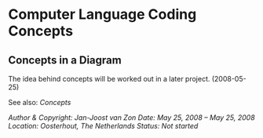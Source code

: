 ﻿Computer Language Coding Concepts
=================================

Concepts in a Diagram
---------------------

The idea behind concepts will be worked out in a later project. (2008-05-25)

See also: *Concepts*


*Author & Copyright: Jan-Joost van Zon        Date: May 25, 2008 – May 25, 2008        Location: Oosterhout, The Netherlands        Status: Not started*


